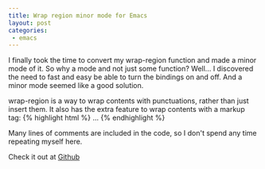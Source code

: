 ```yaml
---
title: Wrap region minor mode for Emacs
layout: post
categories:
 - emacs
---
```


I finally took the time to convert my wrap-region function and made a
minor mode of it. So why a mode and not just some function? Well... I
discovered the need to fast and easy be able to turn the bindings on
and off. And a minor mode seemed like a good solution.

wrap-region is a way to wrap contents with punctuations, rather than
just insert them. It also has the extra feature to wrap contents with
a markup tag:
{% highlight html %}
<tag attribute="...">...</tag>
{% endhighlight %}

Many lines of comments are included in the code, so I don't spend any
time repeating myself here.

Check it out at [Github](http://github.com/rejeep/wrap-region/)

